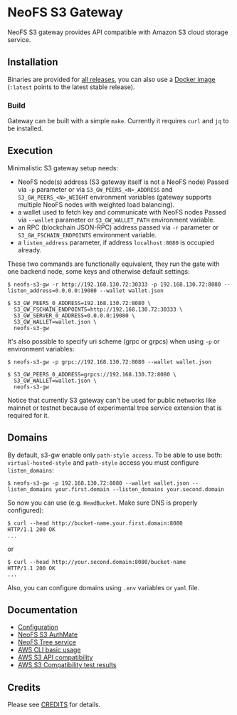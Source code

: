 # NeoFS S3 Gateway

NeoFS S3 gateway provides API compatible with Amazon S3 cloud storage service.

## Installation

Binaries are provided for [all releases](https://github.com/nspcc-dev/neofs-s3-gw/releases),
you can also use a [Docker image](https://hub.docker.com/r/nspccdev/neofs-s3-gw)
(`:latest` points to the latest stable release).

### Build

Gateway can be built with a simple `make`. Currently it requires `curl` and `jq`
to be installed.

## Execution

Minimalistic S3 gateway setup needs:
 * NeoFS node(s) address (S3 gateway itself is not a NeoFS node)
   Passed via `-p` parameter or via `S3_GW_PEERS_<N>_ADDRESS` and
   `S3_GW_PEERS_<N>_WEIGHT` environment variables (gateway supports multiple
   NeoFS nodes with weighted load balancing).
 * a wallet used to fetch key and communicate with NeoFS nodes
   Passed via `--wallet` parameter or `S3_GW_WALLET_PATH` environment variable.
 * an RPC (blockchain JSON-RPC) address passed via `-r` parameter or `S3_GW_FSCHAIN_ENDPOINTS` environment variable.
 * a `listen_address` parameter, if address `localhost:8080` is occupied already.

These two commands are functionally equivalent, they run the gate with one
backend node, some keys and otherwise default settings:
```
$ neofs-s3-gw -r http://192.168.130.72:30333 -p 192.168.130.72:8080 --listen_address=0.0.0.0:19080 --wallet wallet.json

$ S3_GW_PEERS_0_ADDRESS=192.168.130.72:8080 \
  S3_GW_FSCHAIN_ENDPOINTS=http://192.168.130.72:30333 \
  S3_GW_SERVER_0_ADDRESS=0.0.0.0:19080 \
  S3_GW_WALLET=wallet.json \
  neofs-s3-gw
```
It's also possible to specify uri scheme (grpc or grpcs) when using `-p` or environment variables:
```
$ neofs-s3-gw -p grpc://192.168.130.72:8080 --wallet wallet.json

$ S3_GW_PEERS_0_ADDRESS=grpcs://192.168.130.72:8080 \
  S3_GW_WALLET=wallet.json \
  neofs-s3-gw
```

Notice that currently S3 gateway can't be used for public networks like mainnet
or testnet because of experimental tree service extension that is required for it.

## Domains

By default, s3-gw enable only `path-style access`. 
To be able to use both: `virtual-hosted-style` and `path-style` access you must configure `listen_domains`:

```shell
$ neofs-s3-gw -p 192.168.130.72:8080 --wallet wallet.json --listen_domains your.first.domain --listen_domains your.second.domain
```

So now you can use (e.g. `HeadBucket`. Make sure DNS is properly configured):

```shell
$ curl --head http://bucket-name.your.first.domain:8080
HTTP/1.1 200 OK
...
```

or

```shell
$ curl --head http://your.second.domain:8080/bucket-name
HTTP/1.1 200 OK
...
```

Also, you can configure domains using `.env` variables or `yaml` file.

## Documentation

- [Configuration](./docs/configuration.md)
- [NeoFS S3 AuthMate](./docs/authmate.md)
- [NeoFS Tree service](./docs/tree_service.md)
- [AWS CLI basic usage](./docs/aws_cli.md)
- [AWS S3 API compatibility](./docs/aws_s3_compat.md)
- [AWS S3 Compatibility test results](./docs/s3_test_results.md)

## Credits 

Please see [CREDITS](CREDITS.md) for details.
